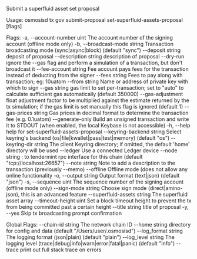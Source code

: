 Submit a superfluid asset set proposal

Usage:
  osmosisd tx gov submit-proposal set-superfluid-assets-proposal [flags]

Flags:
  -a, --account-number uint        The account number of the signing account (offline mode only)
  -b, --broadcast-mode string      Transaction broadcasting mode (sync|async|block) (default "sync")
      --deposit string             deposit of proposal
      --description string         description of proposal
      --dry-run                    ignore the --gas flag and perform a simulation of a transaction, but don't broadcast it
      --fee-account string         Fee account pays fees for the transaction instead of deducting from the signer
      --fees string                Fees to pay along with transaction; eg: 10uatom
      --from string                Name or address of private key with which to sign
      --gas string                 gas limit to set per-transaction; set to "auto" to calculate sufficient gas automatically (default 350000)
      --gas-adjustment float       adjustment factor to be multiplied against the estimate returned by the tx simulation; if the gas limit is set manually this flag is ignored  (default 1)
      --gas-prices string          Gas prices in decimal format to determine the transaction fee (e.g. 0.1uatom)
      --generate-only              Build an unsigned transaction and write it to STDOUT (when enabled, the local Keybase is not accessible)
  -h, --help                       help for set-superfluid-assets-proposal
      --keyring-backend string     Select keyring's backend (os|file|kwallet|pass|test|memory) (default "os")
      --keyring-dir string         The client Keyring directory; if omitted, the default 'home' directory will be used
      --ledger                     Use a connected Ledger device
      --node string                <host>:<port> to tendermint rpc interface for this chain (default "tcp://localhost:26657")
      --note string                Note to add a description to the transaction (previously --memo)
      --offline                    Offline mode (does not allow any online functionality
  -o, --output string              Output format (text|json) (default "json")
  -s, --sequence uint              The sequence number of the signing account (offline mode only)
      --sign-mode string           Choose sign mode (direct|amino-json), this is an advanced feature
      --superfluid-assets string   The superfluid asset array
      --timeout-height uint        Set a block timeout height to prevent the tx from being committed past a certain height
      --title string               title of proposal
  -y, --yes                        Skip tx broadcasting prompt confirmation

Global Flags:
      --chain-id string     The network chain ID
      --home string         directory for config and data (default "/Users/user/.osmosisd")
      --log_format string   The logging format (json|plain) (default "plain")
      --log_level string    The logging level (trace|debug|info|warn|error|fatal|panic) (default "info")
      --trace               print out full stack trace on errors

